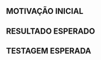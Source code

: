 ## MOTIVAÇÃO INICIAL
<!-- Descreva a motivação inicial para esta issue. Por que essa mudança ou adição é necessária? Quais problemas ela resolve ou quais melhorias ela traz? -->

## RESULTADO ESPERADO
<!-- Detalhe o que é esperado como resultado final. Quais são os critérios de aceitação? Como saberemos que a issue foi resolvida com sucesso? -->

## TESTAGEM ESPERADA
<!-- Explique como a testagem será conduzida. Quais são os passos necessários para garantir que o resultado esperado foi alcançado? Inclua qualquer informação relevante sobre ambiente de teste, ferramentas necessárias, etc. -->

